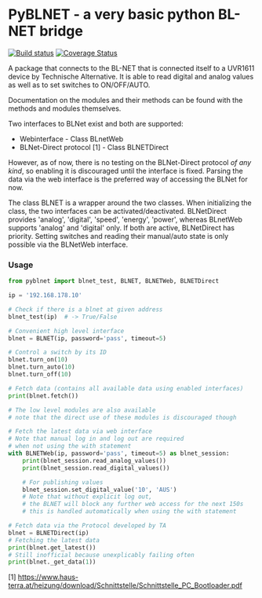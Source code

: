 # PyBLNET - a very basic python BL-NET bridge
[![Build status](https://github.com/nielstron/pyblnet/actions/workflows/build.yml/badge.svg)](https://github.com/nielstron/pyblnet/actions/workflows/build.yml)
[![Coverage Status](https://coveralls.io/repos/github/nielstron/pyblnet/badge.svg?branch=master)](https://coveralls.io/github/nielstron/pyblnet?branch=master)

A package that connects to the BL-NET that is connected itself to a UVR1611 device by Technische Alternative. 
It is able to read digital and analog values as well as to set switches to ON/OFF/AUTO.

Documentation on the modules and their methods can be found with the methods and modules themselves.

Two interfaces to BLNet exist and both are supported:
- Webinterface  - Class BLnetWeb
- BLNet-Direct protocol [1] - Class BLNETDirect

However, as of now, there is no testing on the BLNet-Direct protocol *of any kind*, so enabling it is discouraged until the interface is fixed.
Parsing the data via the web interface is the preferred way of accessing the BLNet for now.

The class BLNET is a wrapper around the two classes. When initializing the class, the two interfaces can be activated/deactivated. 
BLNetDirect provides 'analog', 'digital',  'speed', 'energy', 'power', whereas BLnetWeb supports 'analog' and 'digital' only.
If both are active, BLNetDirect has priority.
Setting switches and reading their manual/auto state is only possible via the BLNetWeb interface.

### Usage

```python
from pyblnet import blnet_test, BLNET, BLNETWeb, BLNETDirect

ip = '192.168.178.10'

# Check if there is a blnet at given address
blnet_test(ip)  # -> True/False

# Convenient high level interface
blnet = BLNET(ip, password='pass', timeout=5)

# Control a switch by its ID
blnet.turn_on(10)
blnet.turn_auto(10)
blnet.turn_off(10)

# Fetch data (contains all available data using enabled interfaces)
print(blnet.fetch())

# The low level modules are also available
# note that the direct use of these modules is discouraged though

# Fetch the latest data via web interface
# Note that manual log in and log out are required
# when not using the with statement
with BLNETWeb(ip, password='pass', timeout=5) as blnet_session:
    print(blnet_session.read_analog_values())
    print(blnet_session.read_digital_values())

    # For publishing values
    blnet_session.set_digital_value('10', 'AUS')
    # Note that without explicit log out,
    # the BLNET will block any further web access for the next 150s
    # this is handled automatically when using the with statement

# Fetch data via the Protocol developed by TA
blnet = BLNETDirect(ip)
# Fetching the latest data
print(blnet.get_latest())
# Still inofficial because unexplicably failing often
print(blnet._get_data(1))
```


[1] https://www.haus-terra.at/heizung/download/Schnittstelle/Schnittstelle_PC_Bootloader.pdf
